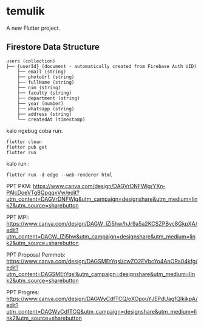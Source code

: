 # temulik

A new Flutter project.

## Firestore Data Structure

```
users (collection)
├── {userId} (document - automatically created from Firebase Auth UID)
    ├── email (string)
    ├── photoUrl (string)
    ├── fullName (string)
    ├── nim (string)
    ├── faculty (string)
    ├── department (string)
    ├── year (number)
    ├── whatsapp (string)
    ├── address (string)
    └── createdAt (timestamp)
```

kalo ngebug coba run:
```
flutter clean
flutter pub get
flutter run
```

kalo run :
```
flutter run -d edge --web-renderer html
```
PPT PKM:
https://www.canva.com/design/DAGVrDNFWlg/YXn-PAlcDoeVTgBQpqqxVw/edit?utm_content=DAGVrDNFWlg&utm_campaign=designshare&utm_medium=link2&utm_source=sharebutton

PPT MPI:
https://www.canva.com/design/DAGW_lZi5hw/hJr9a5a2KCSZPBvc8GkpXA/edit?utm_content=DAGW_lZi5hw&utm_campaign=designshare&utm_medium=link2&utm_source=sharebutton

PPT Proposal Pemmob:
https://www.canva.com/design/DAGSMEtYqsI/cwZO2EVbcYo4AnORa04kfg/edit?utm_content=DAGSMEtYqsI&utm_campaign=designshare&utm_medium=link2&utm_source=sharebutton

PPT Progres:
https://www.canva.com/design/DAGWyCdfTCQ/oXOpouYJEPdUagfQlkikpA/edit?utm_content=DAGWyCdfTCQ&utm_campaign=designshare&utm_medium=link2&utm_source=sharebutton
